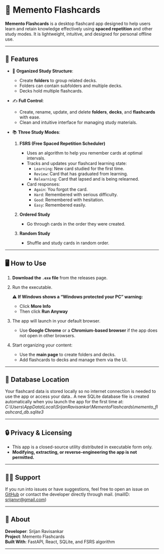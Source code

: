 # 🧠 Memento Flashcards

**Memento Flashcards** is a desktop flashcard app designed to help users learn and retain knowledge effectively using **spaced repetition** and other study modes. It is lightweight, intuitive, and designed for personal offline use.

---

## 🚀 Features

- 📁 **Organized Study Structure**:  
  - Create **folders** to group related decks.
  - Folders can contain subfolders and multiple decks.
  - Decks hold multiple flashcards.

- ✍️ **Full Control**:  
  - Create, rename, update, and delete **folders**, **decks**, and **flashcards** with ease.
  - Clean and intuitive interface for managing study materials.

- 📚 **Three Study Modes**:
  1. **FSRS (Free Spaced Repetition Scheduler)**  
     - Uses an algorithm to help you remember cards at optimal intervals.
     - Tracks and updates your flashcard learning state:
       - `Learning`: New card studied for the first time.
       - `Review`: Card that has graduated from learning.
       - `Relearning`: Card that lapsed and is being relearned.
     - Card responses:
       - `Again`: You forgot the card.
       - `Hard`: Remembered with serious difficulty.
       - `Good`: Remembered with hesitation.
       - `Easy`: Remembered easily.

  2. **Ordered Study**  
     - Go through cards in the order they were created.

  3. **Random Study**  
     - Shuffle and study cards in random order.

---

## 🖥️ How to Use

1. **Download the `.exe` file** from the releases page.
2. Run the executable.

   ⚠️ **If Windows shows a “Windows protected your PC” warning:**
   - Click **More Info**
   - Then click **Run Anyway**

3. The app will launch in your default browser.
   - Use **Google Chrome** or a **Chromium-based browser** if the app does not open in other browsers.

4. Start organizing your content:
   - Use the **main page** to create folders and decks.
   - Add flashcards to decks and manage them via the UI.

---

## 📁 Database Location

Your flashcard data is stored locally so no internet connection is needed to use the app or access your data.. A new SQLite database file is created automatically when you launch the app for the first time at:
*C:\Users<YourUsername>\AppData\Local\SrijanRavisankar\MementoFlashcards\memento_flashcard_db.sqlite3*

---

## 🔒 Privacy & Licensing

- This app is a closed-source utility distributed in executable form only.
- **Modifying, extracting, or reverse-engineering the app is not permitted.**

---

## 🙋‍♂️ Support

If you run into issues or have suggestions, feel free to open an issue on [GitHub](https://github.com/your-repo/issues) or contact the developer directly through mail. (mailID: srijanvr@gmail.com)

---

## 📌 About

**Developer**: Srijan Ravisankar  
**Project**: Memento Flashcards  
**Built With**: FastAPI, React, SQLite, and FSRS algorithm

---

